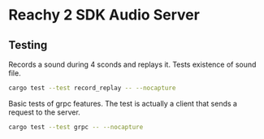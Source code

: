 # Reachy 2 SDK Audio Server

## Testing

Records a sound during 4 sconds and replays it. Tests existence of sound file.

```bash
cargo test --test record_replay -- --nocapture
```

Basic tests of grpc features. The test is actually a client that sends a request to the server.

```bash
cargo test --test grpc -- --nocapture
```
